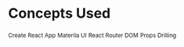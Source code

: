 # Concepts Used

<small>Create React App</small>
<small> Materila UI</small>
<small>React Router DOM</small>
<small> Props Drilling</small>
